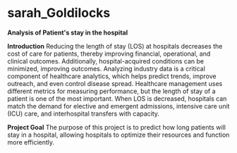 # sarah_Goldilocks

**Analysis of Patient's stay in the hospital**

**Introduction**
Reducing the length of stay (LOS) at hospitals decreases the cost of care for patients, thereby improving financial, operational, and clinical outcomes. Additionally, hospital-acquired conditions can be minimized, improving outcomes.
Analyzing industry data is a critical component of healthcare analytics, which helps predict trends, improve outreach, and even control disease spread. Healthcare management uses different metrics for measuring performance, but the length of stay of a patient is one of the most important. When LOS is decreased, hospitals can match the demand for elective and emergent admissions, intensive care unit (ICU) care, and interhospital transfers with capacity.

**Project Goal**
The purpose of this project is to predict how long patients will stay in a hospital, allowing hospitals to optimize their resources and function more efficiently.
